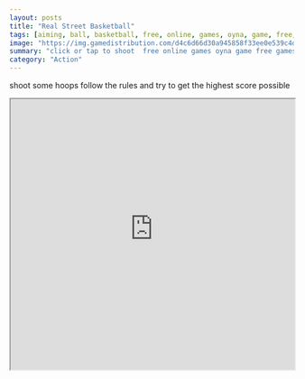 ```yaml
---
layout: posts
title: "Real Street Basketball"
tags: [aiming, ball, basketball, free, online, games, oyna, game, free, games, play, play, games]
image: "https://img.gamedistribution.com/d4c6d66d30a945858f33ee0e539c4d61.jpg"
summary: "click or tap to shoot  free online games oyna game free games play play games"
category: "Action"
---
```


shoot some hoops follow the rules and try to get the highest score possible

<iframe width="100%" height="480px;" src="https://html5.gamedistribution.com/d4c6d66d30a945858f33ee0e539c4d61/"></iframe>
